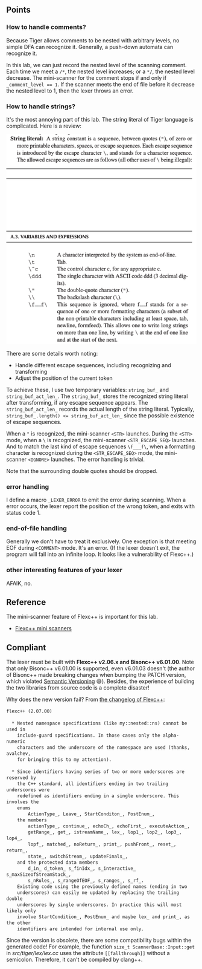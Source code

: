 ## Points

### How to handle comments?

Because Tiger allows comments to be nested with arbitrary levels, no simple DFA can recognize it. Generally, a push-down automata can recognize it.

In this lab, we can just record the nested level of the scanning comment. Each time we meet a `/*`, the nested level increases; or a `*/`, the nested level decrease. The mini-scanner for the comment stops if and only if `_comment_level == 1`. If the scanner meets the end of file before it decrease the nested level to 1, then the lexer throws an error.

### How to handle strings?

It's the most annoying part of this lab. The string literal of Tiger language is complicated. Here is a review:

![string literal of Tiger](assets/lab2-string-literal.png)

There are some details worth noting:

- Handle different escape sequences, including recognizing and transforming
- Adjust the position of the current token

To achieve these, I use two temporary variables: `string_buf_` and `string_buf_act_len_`. The `string_buf_` stores the recognized string literal after transforming, if any escape sequence appears. The `string_buf_act_len_` records the actual length of the string literal. Typically, `string_buf_.length() <= string_buf_act_len_` since the possible existence of escape sequences.

When a `"` is recognized, the mini-scanner `<STR>` launches. During the `<STR>` mode, when a `\` is recognized, the mini-scanner `<STR_ESCAPE_SEQ>` launches. And to match the last kind of escape sequences `\f___f\`, when a formatting character is recognized during the `<STR_ESCAPE_SEQ>` mode, the mini-scanner `<IGNORE>` launches. The error handling is trivial.

Note that the surrounding double quotes should be dropped.

### error handling

I define a macro `_LEXER_ERROR` to emit the error during scanning. When a error occurs, the lexer report the position of the wrong token, and exits with status code 1.

### end-of-file handling

Generally we don't have to treat it exclusively. One exception is that meeting EOF during `<COMMENT>` mode. It's an error. (If the lexer doesn't exit, the program will fall into an infinite loop. It looks like a vulnerability of Flexc++.)

### other interesting features of your lexer

AFAIK, no.

## Reference

The mini-scanner feature of Flexc++ is important for this lab.

- [Flexc++ mini scanners](https://fbb-git.github.io/flexcpp/manual/flexc++03.html#STARTCONDITIONS)

## Compliant

The lexer must be built with **Flexc++ v2.06.x and Bisonc++ v6.01.00**. Note that only Bisonc++ v6.01.00 is supported, even v6.01.03 doesn't (the author of Bisonc++ made breaking changes when bumping the PATCH version, which violated [Semantic Versioning](https://semver.org/) 😅). Besides, the experience of building the two libraries from source code is a complete disaster!

Why does the new version fail? From [the changelog of Flexc++](https://fbb-git.gitlab.io/flexcpp/changelog.txt):

```
flexc++ (2.07.00)

  * Nested namespace specifications (like my::nested::ns) cannot be used in
    include-guard specifications. In those cases only the alpha-numeric
    characters and the underscore of the namespace are used (thanks, avalchev,
    for bringing this to my attention).

  * Since identifiers having series of two or more underscores are reserved by
    the C++ standard, all identifiers ending in two trailing underscores were
    redefined as identifiers ending in a single underscore. This involves the
    enums
        ActionType_, Leave_, StartConditon_, PostEnum_,
    the members
        actionType_, continue_, echoCh_, echoFirst_, executeAction_,
        getRange_, get_, istreamName_, lex_, lop1_, lop2_, lop3_, lop4_,
        lopf_, matched_, noReturn_, print_, pushFront_, reset_, return_,
        state_, switchStream_, updateFinals_,
    and the protected data members
        d_in_ d_token_ s_finIdx_, s_interactive_ s_maxSizeofStreamStack_,
        s_nRules_, s_rangeOfEOF_, s_ranges_, s_rf_.
    Existing code using the previously defined names (ending in two
    underscores) can easily me updated by replacing the trailing double
    underscores by single underscores. In practice this will most likely only
    involve StartCondition_, PostEnum_ and maybe lex_ and print_, as the other
    identifiers are intended for internal use only.
```

Since the version is obsolete, there are some compatibility bugs within the generated code! For example, the function `size_t ScannerBase::Input::get` in _src/tiger/lex/lex.cc_ uses the attribute `[[fallthrough]]` without a semicolon. Therefore, it can't be compiled by clang++.